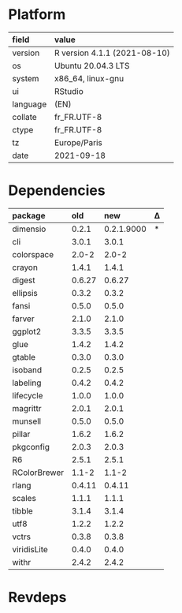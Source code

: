 # Platform

|field    |value                        |
|:--------|:----------------------------|
|version  |R version 4.1.1 (2021-08-10) |
|os       |Ubuntu 20.04.3 LTS           |
|system   |x86_64, linux-gnu            |
|ui       |RStudio                      |
|language |(EN)                         |
|collate  |fr_FR.UTF-8                  |
|ctype    |fr_FR.UTF-8                  |
|tz       |Europe/Paris                 |
|date     |2021-09-18                   |

# Dependencies

|package      |old    |new        |Δ  |
|:------------|:------|:----------|:--|
|dimensio     |0.2.1  |0.2.1.9000 |*  |
|cli          |3.0.1  |3.0.1      |   |
|colorspace   |2.0-2  |2.0-2      |   |
|crayon       |1.4.1  |1.4.1      |   |
|digest       |0.6.27 |0.6.27     |   |
|ellipsis     |0.3.2  |0.3.2      |   |
|fansi        |0.5.0  |0.5.0      |   |
|farver       |2.1.0  |2.1.0      |   |
|ggplot2      |3.3.5  |3.3.5      |   |
|glue         |1.4.2  |1.4.2      |   |
|gtable       |0.3.0  |0.3.0      |   |
|isoband      |0.2.5  |0.2.5      |   |
|labeling     |0.4.2  |0.4.2      |   |
|lifecycle    |1.0.0  |1.0.0      |   |
|magrittr     |2.0.1  |2.0.1      |   |
|munsell      |0.5.0  |0.5.0      |   |
|pillar       |1.6.2  |1.6.2      |   |
|pkgconfig    |2.0.3  |2.0.3      |   |
|R6           |2.5.1  |2.5.1      |   |
|RColorBrewer |1.1-2  |1.1-2      |   |
|rlang        |0.4.11 |0.4.11     |   |
|scales       |1.1.1  |1.1.1      |   |
|tibble       |3.1.4  |3.1.4      |   |
|utf8         |1.2.2  |1.2.2      |   |
|vctrs        |0.3.8  |0.3.8      |   |
|viridisLite  |0.4.0  |0.4.0      |   |
|withr        |2.4.2  |2.4.2      |   |

# Revdeps

